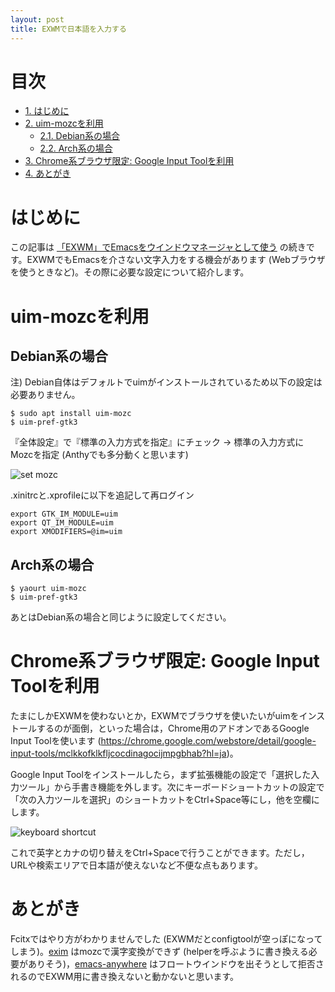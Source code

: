 ```yaml
---
layout: post
title: EXWMで日本語を入力する
---
```


# 目次
<div id="text-table-of-contents">
<ul>
<li><a href="https://jamcha-aa.github.io/2018/03/12/exwm-jp.html#sec-1">1. はじめに</a></li>
<li><a href="https://jamcha-aa.github.io/2018/03/12/exwm-jp.html#sec-2">2. uim-mozcを利用</a>
<ul>
<li><a href="https://jamcha-aa.github.io/2018/03/12/exwm-jp.html#sec-2-1">2.1. Debian系の場合</a></li>
<li><a href="https://jamcha-aa.github.io/2018/03/12/exwm-jp.html#sec-2-2">2.2. Arch系の場合</a></li>
</ul>
</li>
<li><a href="https://jamcha-aa.github.io/2018/03/12/exwm-jp.html#sec-3">3. Chrome系ブラウザ限定: Google Input Toolを利用</a></li>
<li><a href="https://jamcha-aa.github.io/2018/03/12/exwm-jp.html#sec-4">4. あとがき</a></li>
</ul>
</div>

# はじめに<a id="sec-1" name="sec-1"></a>

この記事は [「EXWM」でEmacsをウインドウマネージャとして使う](https://jamcha-aa.github.io/2018/03/08/exwm.html) の続きです。EXWMでもEmacsを介さない文字入力をする機会があります (Webブラウザを使うときなど)。その際に必要な設定について紹介します。

# uim-mozcを利用<a id="sec-2" name="sec-2"></a>

## Debian系の場合<a id="sec-2-1" name="sec-2-1"></a>

注) Debian自体はデフォルトでuimがインストールされているため以下の設定は必要ありません。

    $ sudo apt install uim-mozc
    $ uim-pref-gtk3

『全体設定』で『標準の入力方式を指定』にチェック → 標準の入力方式にMozcを指定 (Anthyでも多分動くと思います)

![set mozc](02.png)

.xinitrcと.xprofileに以下を追記して再ログイン

    export GTK_IM_MODULE=uim
    export QT_IM_MODULE=uim
    export XMODIFIERS=@im=uim

## Arch系の場合<a id="sec-2-2" name="sec-2-2"></a>

    $ yaourt uim-mozc
    $ uim-pref-gtk3

あとはDebian系の場合と同じように設定してください。

# Chrome系ブラウザ限定: Google Input Toolを利用<a id="sec-3" name="sec-3"></a>

たまにしかEXWMを使わないとか，EXWMでブラウザを使いたいがuimをインストールするのが面倒，といった場合は，Chrome用のアドオンであるGoogle Input Toolを使います (<https://chrome.google.com/webstore/detail/google-input-tools/mclkkofklkfljcocdinagocijmpgbhab?hl=ja>)。

Google Input Toolをインストールしたら，まず拡張機能の設定で「選択した入力ツール」から手書き機能を外します。次にキーボードショートカットの設定で「次の入力ツールを選択」のショートカットをCtrl+Space等にし，他を空欄にします。

![keyboard shortcut](01.png)

これで英字とカナの切り替えをCtrl+Spaceで行うことができます。ただし，URLや検索エリアで日本語が使えないなど不便な点もあります。

# あとがき<a id="sec-4" name="sec-4"></a>

Fcitxではやり方がわかりませんでした (EXWMだとconfigtoolが空っぽになってしまう)。[exim](https://github.com/ch11ng/exim/) はmozcで漢字変換ができず (helperを呼ぶように書き換える必要がありそう)，[emacs-anywhere](https://github.com/zachcurry/emacs-anywhere) はフロートウインドウを出そうとして拒否されるのでEXWM用に書き換えないと動かないと思います。
